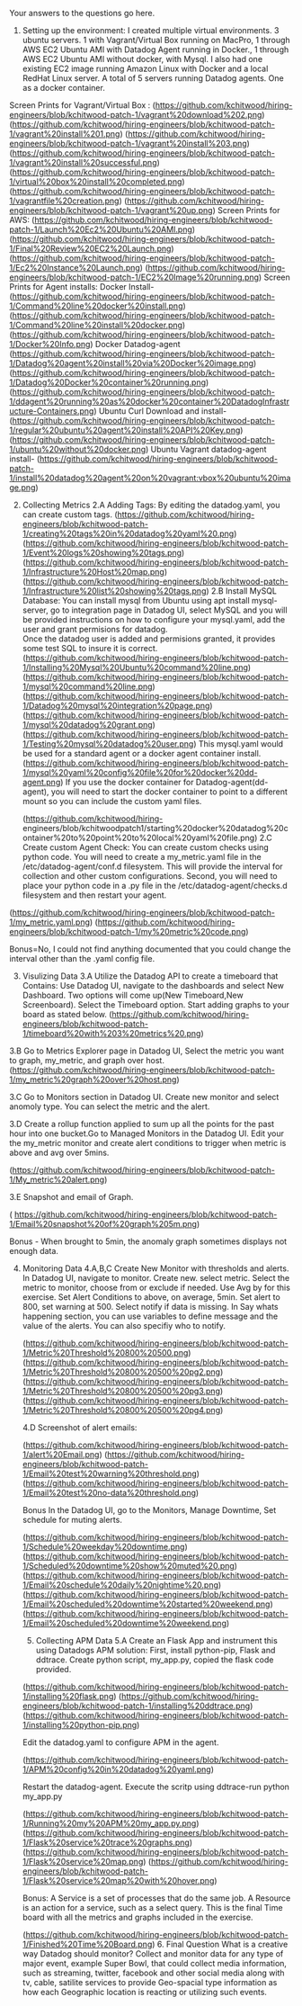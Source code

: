 Your answers to the questions go here.
1. Setting up the environment:
I created multiple virtual environments. 3 ubuntu servers. 1 with Vagrant/Virtual Box running on MacPro, 1 through AWS EC2 Ubuntu AMI with Datadog Agent running in Docker., 1 through AWS EC2 Ubuntu AMI without docker, with Mysql.
I also had one existing EC2 image running Amazon Linux with Docker and a local RedHat Linux server. A total of 5 servers running Datadog agents. One as a docker container.

Screen Prints for Vagrant/Virtual Box :
(https://github.com/kchitwood/hiring-engineers/blob/kchitwood-patch-1/vagrant%20download%202.png)
(https://github.com/kchitwood/hiring-engineers/blob/kchitwood-patch-1/vagrant%20install%201.png)
(https://github.com/kchitwood/hiring-engineers/blob/kchitwood-patch-1/vagrant%20install%203.png)
(https://github.com/kchitwood/hiring-engineers/blob/kchitwood-patch-1/vagrant%20install%20successful.png)
(https://github.com/kchitwood/hiring-engineers/blob/kchitwood-patch-1/virtual%20box%20install%20completed.png)
(https://github.com/kchitwood/hiring-engineers/blob/kchitwood-patch-1/vagrantfile%20creation.png)
(https://github.com/kchitwood/hiring-engineers/blob/kchitwood-patch-1/vagrant%20up.png)
Screen Prints for AWS:
(https://github.com/kchitwood/hiring-engineers/blob/kchitwood-patch-1/Launch%20Ec2%20Ubuntu%20AMI.png)
(https://github.com/kchitwood/hiring-engineers/blob/kchitwood-patch-1/Final%20Review%20EC2%20Launch.png)
(https://github.com/kchitwood/hiring-engineers/blob/kchitwood-patch-1/Ec2%20Instance%20Launch.png)
(https://github.com/kchitwood/hiring-engineers/blob/kchitwood-patch-1/EC2%20Image%20running.png)
Screen Prints for Agent installs:
Docker Install-
(https://github.com/kchitwood/hiring-engineers/blob/kchitwood-patch-1/Command%20line%20docker%20install.png)
(https://github.com/kchitwood/hiring-engineers/blob/kchitwood-patch-1/Command%20line%20install%20docker.png)
(https://github.com/kchitwood/hiring-engineers/blob/kchitwood-patch-1/Docker%20Info.png)
Docker Datadog-agent
(https://github.com/kchitwood/hiring-engineers/blob/kchitwood-patch-1/Datadog%20agent%20install%20via%20Docker%20image.png)
(https://github.com/kchitwood/hiring-engineers/blob/kchitwood-patch-1/Datadog%20Docker%20container%20running.png)
(https://github.com/kchitwood/hiring-engineers/blob/kchitwood-patch-1/ddagent%20running%20as%20docker%20container%20DatadogInfrastructure-Containers.png)
  Ubuntu Curl Download and install-
 (https://github.com/kchitwood/hiring-engineers/blob/kchitwood-patch-1/regular%20ubuntu%20agent%20install%20API%20Key.png)
 (https://github.com/kchitwood/hiring-engineers/blob/kchitwood-patch-1/ubuntu%20without%20docker.png)
  Ubuntu Vagrant datadog-agent install-
 (https://github.com/kchitwood/hiring-engineers/blob/kchitwood-patch-1/install%20datadog%20agent%20on%20vagrant:vbox%20ubuntu%20image.png)

2. Collecting Metrics
  2.A Adding Tags: By editing the datadog.yaml, you can create custom tags.
  (https://github.com/kchitwood/hiring-engineers/blob/kchitwood-patch-1/creating%20tags%20in%20datadog%20yaml%20.png)
  (https://github.com/kchitwood/hiring-engineers/blob/kchitwood-patch-1/Event%20logs%20showing%20tags.png)
  (https://github.com/kchitwood/hiring-engineers/blob/kchitwood-patch-1/Infrastructure%20Host%20map.png)
  (https://github.com/kchitwood/hiring-engineers/blob/kchitwood-patch-1/Infrastructure%20list%20showing%20tags.png)
  2.B Install MySQL Database: You can install mysql from Ubuntu using apt install mysql-server, go to integration page in Datadog UI,
  select MySQL and you will be provided instructions on how to configure your mysql.yaml, add the user and grant permisions for datadog.   
  Once the datadog user is added and permisions granted, it provides some test SQL to insure it is correct.
  (https://github.com/kchitwood/hiring-engineers/blob/kchitwood-patch-1/Installing%20Mysql%20Ubuntu%20command%20line.png)
  (https://github.com/kchitwood/hiring-engineers/blob/kchitwood-patch-1/mysql%20command%20line.png)
  (https://github.com/kchitwood/hiring-engineers/blob/kchitwood-patch-1/Datadog%20mysql%20integration%20page.png)
  (https://github.com/kchitwood/hiring-engineers/blob/kchitwood-patch-1/mysql%20datadog%20grant.png)
  (https://github.com/kchitwood/hiring-engineers/blob/kchitwood-patch-1/Testing%20mysql%20datadog%20user.png)
  This mysql.yaml would be used for a standard agent or a docker agent container install.
  (https://github.com/kchitwood/hiring-engineers/blob/kchitwood-patch-1/mysql%20yaml%20config%20file%20for%20docker%20dd-agent.png)
  If you use the docker container for Datadog-agent(dd-agent), you will need to start the docker container to point to a different mount
  so you can include the custom yaml files.

   (https://github.com/kchitwood/hiring-       engineers/blob/kchitwoodpatch1/starting%20docker%20datadog%20container%20to%20point%20to%20local%20yaml%20file.png)
  2.C Create custom Agent Check: You can create custom checks using python code. You will need to create a my_metric.yaml file in the 
  /etc/datadog-agent/conf.d filesystem. This will provide the interval for collection and other custom configurations. Second, you 
  will need to place your python code in a .py file in the /etc/datadog-agent/checks.d filesystem and then restart your agent.
  
  (https://github.com/kchitwood/hiring-engineers/blob/kchitwood-patch-1/my_metric.yaml.png)
  (https://github.com/kchitwood/hiring-engineers/blob/kchitwood-patch-1/my%20metric%20code.png)

Bonus=No, I could not find anything documented that you could change the interval other than the .yaml config file.

3. Visulizing Data
  3.A Utilize the Datadog API to create a timeboard that Contains: Use Datadog UI, navigate to the dashboards and select New Dashboard.
  Two options will come up(New Timeboard,New Screenboard). Select the Timeboard option. Start adding graphs to your board as stated below.
  (https://github.com/kchitwood/hiring-engineers/blob/kchitwood-patch-1/timeboard%20with%203%20metrics%20.png)
  
  3.B Go to Metrics Explorer page in Datadog UI, Select the metric you want to graph, my_metric, and graph over host.
  (https://github.com/kchitwood/hiring-engineers/blob/kchitwood-patch-1/my_metric%20graph%20over%20host.png)
  
  3.C Go to Monitors section in Datadog UI. Create new monitor and select anomoly type. You can select the metric and the alert.
  
  3.D Create a rollup function applied to sum up all the points for the past hour into one bucket.Go to Managed Monitors in the Datadog
  UI. Edit your the my_metric monitor and create alert conditions to trigger when metric is above and avg over 5mins.
  
  (https://github.com/kchitwood/hiring-engineers/blob/kchitwood-patch-1/My_metric%20alert.png)
  
  3.E Snapshot and email of Graph.
  
  ( https://github.com/kchitwood/hiring-engineers/blob/kchitwood-patch-1/Email%20snapshot%20of%20graph%205m.png)
  
Bonus - When brought to 5min, the anomaly graph sometimes displays not enough data.
  
4. Monitoring Data
    4.A,B,C Create New Monitor with thresholds and alerts. In Datadog UI, navigate to monitor. Create new. select metric. Select the
    metric to monitor, choose from or exclude if needed. Use Avg by for this exercise. Set Alert Conditions to above, on average, 5min. 
    Set alert to 800, set warning at 500. Select notify if data is missing. In Say whats happening section, 
    you can use variables to define message and the value of the alerts. You can also specifiy who to notify.
    
    (https://github.com/kchitwood/hiring-engineers/blob/kchitwood-patch-1/Metric%20Threshold%20800%20500.png)    
    (https://github.com/kchitwood/hiring-engineers/blob/kchitwood-patch-1/Metric%20Threshold%20800%20500%20pg2.png)
    (https://github.com/kchitwood/hiring-engineers/blob/kchitwood-patch-1/Metric%20Threshold%20800%20500%20pg3.png)
    (https://github.com/kchitwood/hiring-engineers/blob/kchitwood-patch-1/Metric%20Threshold%20800%20500%20pg4.png)
    
    4.D Screenshot of alert emails:
    
    (https://github.com/kchitwood/hiring-engineers/blob/kchitwood-patch-1/alert%20Email.png)
    (https://github.com/kchitwood/hiring-engineers/blob/kchitwood-patch-1/Email%20test%20warning%20threshold.png)
    (https://github.com/kchitwood/hiring-engineers/blob/kchitwood-patch-1/Email%20test%20no-data%20threshold.png)
    
    Bonus  In the Datadog UI, go to the Monitors, Manage Downtime, Set schedule for muting alerts.
    
    (https://github.com/kchitwood/hiring-engineers/blob/kchitwood-patch-1/Schedule%20weekday%20downtime.png)
    (https://github.com/kchitwood/hiring-engineers/blob/kchitwood-patch-1/Scheduled%20downtime%20show%20muted%20.png)
    (https://github.com/kchitwood/hiring-engineers/blob/kchitwood-patch-1/Email%20schedule%20daily%20nightime%20.png)
    (https://github.com/kchitwood/hiring-engineers/blob/kchitwood-patch-1/Email%20scheduled%20downtime%20started%20weekend.png)
    (https://github.com/kchitwood/hiring-engineers/blob/kchitwood-patch-1/Email%20scheduled%20downtime%20weekend.png)
    
    5. Collecting APM Data
      5.A Create an Flask App and instrument this using Datadogs APM solution:
      First, install python-pip, Flask and ddtrace. Create python script, my_app.py, copied the flask code provided.
    
    (https://github.com/kchitwood/hiring-engineers/blob/kchitwood-patch-1/installing%20flask.png)
    (https://github.com/kchitwood/hiring-engineers/blob/kchitwood-patch-1/installing%20ddtrace.png)
    (https://github.com/kchitwood/hiring-engineers/blob/kchitwood-patch-1/installing%20python-pip.png)      
      
      Edit the datadog.yaml to configure APM in the agent.
    
    (https://github.com/kchitwood/hiring-engineers/blob/kchitwood-patch-1/APM%20config%20in%20datadog%20yaml.png)      
    
    Restart the datadog-agent. 
      Execute the scritp using ddtrace-run python my_app.py 
    
    (https://github.com/kchitwood/hiring-engineers/blob/kchitwood-patch-1/Running%20my%20APM%20my_app.py.png)
    (https://github.com/kchitwood/hiring-engineers/blob/kchitwood-patch-1/Flask%20service%20trace%20graphs.png)
    (https://github.com/kchitwood/hiring-engineers/blob/kchitwood-patch-1/Flask%20service%20map.png)
    (https://github.com/kchitwood/hiring-engineers/blob/kchitwood-patch-1/Flask%20service%20map%20with%20hover.png)
     
     Bonus: A Service is a set of processes that do the same job. A Resource is an action for a service, such as a select query.
      This is the final Time board with all the metrics and graphs included in the exercise.
     
    (https://github.com/kchitwood/hiring-engineers/blob/kchitwood-patch-1/Finished%20Time%20Board.png)
    6. Final Question
      What is a creative way Datadog should monitor? 
      Collect and monitor data for any type of major event, example Super Bowl, that could collect media information, such as streaming, 
      twitter, facebook and other social media along with tv, cable, satilite services to provide Geo-spacial type information as how each
      Geographic location is reacting or utilizing such events.
      
   
